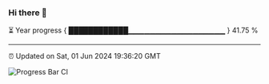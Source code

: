 ### Hi there 👋

⏳ Year progress { ████████████▁▁▁▁▁▁▁▁▁▁▁▁▁▁▁▁▁▁ } 41.75 %

---

⏰ Updated on Sat, 01 Jun 2024 19:36:20 GMT

![Progress Bar CI](https://github.com/IshwaranRudhara/GIT-ACTION/workflows/Progress%20Bar%20CI/badge.svg)
